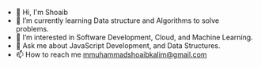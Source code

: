 
- 👋 Hi, I'm  Shoaib 
- 🌱 I’m currently learning Data structure and Algorithms to solve problems.
- 👀 I’m interested in Software Development, Cloud, and Machine Learning.
- 💬 Ask me about JavaScript Development, and Data Structures.
- 📫 How to reach me mmuhammadshoaibkalim@gmail.com 
  
